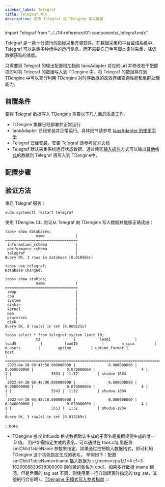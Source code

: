 ```yaml
---
sidebar_label: Telegraf
title: Telegraf 写入
description: 使用 Telegraf 向 TDengine 写入数据
---
```


import Telegraf from "../../14-reference/01-components/_telegraf.mdx"

Telegraf 是一款十分流行的指标采集开源软件。在数据采集和平台监控系统中，Telegraf 可以采集多种组件的运行信息，而不需要自己手写脚本定时采集，降低数据获取的难度。

只需要将 Telegraf 的输出配置增加指向 taosAdapter 对应的 url 并修改若干配置项即可将 Telegraf 的数据写入到 TDengine 中。将 Telegraf 的数据存在到 TDengine 中可以充分利用 TDengine 对时序数据的高效存储查询性能和集群处理能力。

## 前置条件

要将 Telegraf 数据写入 TDengine 需要以下几方面的准备工作。
- TDengine 集群已经部署并正常运行
- taosAdapter 已经安装并正常运行。具体细节请参考 [taosAdapter 的使用手册](../../../reference/components/taosadapter)
- Telegraf 已经安装。安装 Telegraf 请参考[官方文档](https://docs.influxdata.com/telegraf/v1.22/install/)
- Telegraf 默认采集系统运行状态数据。通过使能[输入插件](https://docs.influxdata.com/telegraf/v1.22/plugins/)方式可以输出[其他格式](https://docs.influxdata.com/telegraf/v1.24/data_formats/input/)的数据到 Telegraf 再写入到 TDengine中。

## 配置步骤
<Telegraf />

## 验证方法

重启 Telegraf 服务：

```
sudo systemctl restart telegraf
```

使用 TDengine CLI 验证从 Telegraf 向 TDengine 写入数据并能够正确读出：

```
taos> show databases;
              name              |
=================================
 information_schema             |
 performance_schema             |
 telegraf                       |
Query OK, 3 rows in database (0.010568s)

taos> use telegraf;
Database changed.

taos> show stables;
              name              |
=================================
 swap                           |
 cpu                            |
 system                         |
 diskio                         |
 kernel                         |
 mem                            |
 processes                      |
 disk                           |
Query OK, 8 row(s) in set (0.000521s)

taos> select * from telegraf.system limit 10;
              ts               |           load1           |           load5           |          load15           |        n_cpus         |        n_users        |        uptime         | uptime_format |              host
|
=============================================================================================================================================================================================================================================
 2022-04-20 08:47:50.000000000 |               0.000000000 |               0.050000000 |               0.070000000 |                     4 |                     1 |                  5533 |  1:32         | shuduo-1804
|
 2022-04-20 08:48:00.000000000 |               0.000000000 |               0.050000000 |               0.070000000 |                     4 |                     1 |                  5543 |  1:32         | shuduo-1804
|
 2022-04-20 08:48:10.000000000 |               0.000000000 |               0.040000000 |               0.070000000 |                     4 |                     1 |                  5553 |  1:32         | shuduo-1804
|
Query OK, 3 row(s) in set (0.013269s)
```

:::note

- TDengine 接收 influxdb 格式数据默认生成的子表名是根据规则生成的唯一 ID 值。
用户如需指定生成的表名，可以通过在 taos.cfg 里配置 smlChildTableName 参数来指定。如果通过控制输入数据格式，即可利用 TDengine 这个功能指定生成的表名。
举例如下：配置 smlChildTableName=tname 插入数据为 st,tname=cpu1,t1=4 c1=3 1626006833639000000 则创建的表名为 cpu1。如果多行数据 tname 相同，但是后面的 tag_set 不同，则使用第一行自动建表时指定的 tag_set，其他的行会忽略）。[TDengine 无模式写入参考指南](../../../develop/schemaless)
:::

